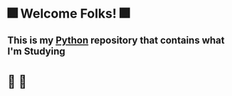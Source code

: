 
# :fireworks: Welcome Folks! :fireworks:
## This is my [Python](https://github.com/OdairPanizziJunior/python/tree/main/Scripts) repository that contains what I'm Studying

# :snake: :eyes:
